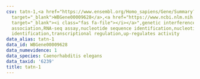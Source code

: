 ```yaml
---
csv: tatn-1,<a href="https://www.ensembl.org/Homo_sapiens/Gene/Summary?db=core;g=WBGene00009628"
  target="_blank">WBGene00009628</a>,<a href="https://www.ncbi.nlm.nih.gov/pubmed/27496166"
  target="_blank"><i class="fas fa-file"></i></a>",genetic interference,functional
  association,RNA-seq assay,nucleotide sequence identification,nucleotide sequence
  identification,transcriptional regulation,up-regulates activity
data_alias: tatn-1
data_id: WBGene00009628
data_numevidence: 1
data_species: Caenorhabditis elegans
data_taxid: '6239'
title: tatn-1
---
```

